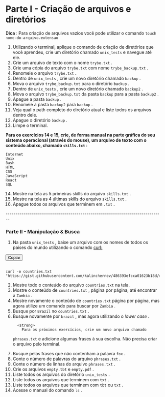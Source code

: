 <h1>Parte I - Criação de arquivos e diretórios </h1>


<b>Dica</b> : Para criação de arquivos vazios você pode utilizar o comando <code class="inline">touch nome-do-arquivo.extensao</code>

<ol>
  <li>
    <div class="pt-1 pb-1">
      Utilizando o terminal, aplique o comando de criação de diretórios que você aprendeu, crie um diretório chamado 
<code class="inline">unix_tests</code>       e navegue até ele.
    </div>
  </li>
  <li>
    <div class="pt-1 pb-1">
      Crie um arquivo de texto com o nome 
<code class="inline">trybe.txt</code>      .
    </div>
  </li>
  <li>
    <div class="pt-1 pb-1">
      Crie uma cópia do arquivo 
<code class="inline">trybe.txt</code>       com nome 
<code class="inline">trybe_backup.txt</code>      .
    </div>
  </li>
  <li>
    <div class="pt-1 pb-1">
      Renomeie o arquivo 
<code class="inline">trybe.txt</code>      .
    </div>
  </li>
  <li>
    <div class="pt-1 pb-1">
      Dentro de 
<code class="inline">unix_tests</code>      , crie um novo diretório chamado 
<code class="inline">backup</code>      .
    </div>
  </li>
  <li>
    <div class="pt-1 pb-1">
      Mova o arquivo 
<code class="inline">trybe_backup.txt</code>       para o diretório 
<code class="inline">backup</code>      .
    </div>
  </li>
  <li>
    <div class="pt-1 pb-1">
      Dentro de 
<code class="inline">unix_tests</code>      , crie um novo diretório chamado 
<code class="inline">backup2</code>      .
    </div>
  </li>
  <li>
    <div class="pt-1 pb-1">
      Mova o arquivo 
<code class="inline">trybe_backup.txt</code>       da pasta 
<code class="inline">backup</code>       para a pasta 
<code class="inline">backup2</code>      .
    </div>
  </li>
  <li>
    <div class="pt-1 pb-1">
      Apague a pasta 
<code class="inline">backup</code>      .
    </div>
  </li>
  <li>
    <div class="pt-1 pb-1">
      Renomeie a pasta 
<code class="inline">backup2</code>       para 
<code class="inline">backup</code>      .
    </div>
  </li>
  <li>
    <div class="pt-1 pb-1">
      Veja qual o path completo do diretório atual e liste todos os arquivos dentro dele.
    </div>
  </li>
  <li>
    <div class="pt-1 pb-1">
      Apague o diretório 
<code class="inline">backup</code>      .
    </div>
  </li>
  <li>
    <div class="pt-1 pb-1">
      Limpe o terminal.
    </div>
  </li>
</ol>
<div class="pt-1 pb-1">
    
  <strong>
    Para os exercícios 14 e 15, crie, de forma manual na parte gráfica do seu sistema operacional (através do mouse), um arquivo de texto com o conteúdo abaixo, chamado 
<code class="inline">skills.txt</code>    :
  </strong>
</div>
<div class="block-code"><pre class="language-sh" tabindex="0"><code class="language-sh"><span class="token output">Internet
Unix
Bash
HTML
CSS
JavaScript
React
SQL</span></code></pre></div>
<ol start="14">
  <li>
    <div class="pt-1 pb-1">
      Mostre na tela as 5 primeiras skills do arquivo 
<code class="inline">skills.txt</code>      .
    </div>
  </li>
  <li>
    <div class="pt-1 pb-1">
      Mostre na tela as 4 últimas skills do arquivo 
<code class="inline">skills.txt</code>      .
    </div>
  </li>
  <li>
    <div class="pt-1 pb-1">
      Apague todos os arquivos que terminem em 
<code class="inline">.txt</code>      .
    </div>
  </li>
</ol>
--------------------------------------------------------------------------------
<div class=" col-span-12 content-section-box"><h3 id="parte-ii-manipulacao-and-busca" class="title-section">
  Parte II - Manipulação &amp; Busca
</h3>
<ol>
  <li>
    Na pasta 
<code class="inline">unix_tests</code>    , baixe um arquivo com os nomes de todos os países do mundo utilizando o comando 
    <a class="external-link" href="https://linux.die.net/man/1/curl" target="_blank" rel="noopener noreferrer">
      curl:
    </a>
  </li>
</ol>
<div class="block-code"><button class="copy-code-button" type="button">Copiar</button><pre class="language-sh" tabindex="0"><code class="language-sh">
<span class="token output">curl -o countries.txt "https://gist.githubusercontent.com/kalinchernev/486393efcca01623b18d/raw/daa24c9fea66afb7d68f8d69f0c4b8eeb9406e83/countries"</span></code></pre></div>
<ol start="2">
  <li>
    <div class="pt-1 pb-1">
      Mostre todo o conteúdo do arquivo 
<code class="inline">countries.txt</code>       na tela.
    </div>
  </li>
  <li>
    <div class="pt-1 pb-1">
      Mostre o conteúdo de 
<code class="inline">countries.txt</code>      , página por página, até encontrar a 
<code class="inline">Zambia</code>      .
    </div>
  </li>
  <li>
    <div class="pt-1 pb-1">
      Mostre novamente o conteúdo de 
<code class="inline">countries.txt</code>       página por página, mas agora utilize um comando para buscar por 
<code class="inline">Zambia</code>      .
    </div>
  </li>
  <li>
    <div class="pt-1 pb-1">
      Busque por 
<code class="inline">Brazil</code>       no 
<code class="inline">countries.txt</code>      .
    </div>
  </li>
  <li>
    <div class="pt-1 pb-1">
      Busque novamente por 
<code class="inline">brazil</code>      , mas agora utilizando o 
      <em>
        lower case
      </em>
      .
    </div>
    <div class="pt-1 pb-1">
       
      <strong>
        Para os próximos exercícios, crie um novo arquivo chamado 
<code class="inline">phrases.txt</code>         e adicione algumas frases à sua escolha. Não precisa criar o arquivo pelo terminal.
      </strong>
    </div>
  </li>
  <li>
    <div class="pt-1 pb-1">
      Busque pelas frases que não contenham a palavra 
<code class="inline">fox</code>      .
    </div>
  </li>
  <li>
    <div class="pt-1 pb-1">
      Conte o número de palavras do arquivo 
<code class="inline">phrases.txt</code>      .
    </div>
  </li>
  <li>
    <div class="pt-1 pb-1">
      Conte o número de linhas do arquivo 
<code class="inline">phrases.txt</code>      .
    </div>
  </li>
  <li>
    <div class="pt-1 pb-1">
      Crie os arquivos 
<code class="inline">empty.tbt</code>       e 
<code class="inline">empty.pdf</code>      .
    </div>
  </li>
  <li>
    <div class="pt-1 pb-1">
      Liste todos os arquivos do diretório 
<code class="inline">unix_tests</code>      .
    </div>
  </li>
  <li>
    <div class="pt-1 pb-1">
      Liste todos os arquivos que terminem com 
<code class="inline">txt</code>      .
    </div>
  </li>
  <li>
    <div class="pt-1 pb-1">
      Liste todos os arquivos que terminem com 
<code class="inline">tbt</code>       ou 
<code class="inline">txt</code>      .
    </div>
  </li>
  <li>
    <div class="pt-1 pb-1">
      Acesse o manual do comando 
<code class="inline">ls</code>      .
    </div>
  </li>
</ol>
